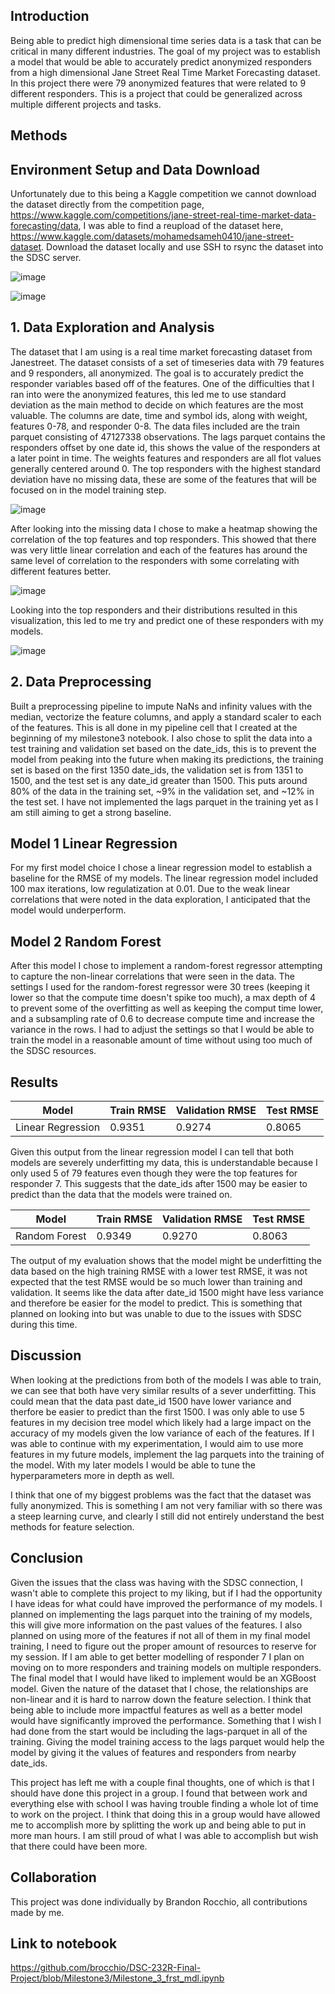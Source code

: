 ## Introduction
Being able to predict high dimensional time series data is a task that can be critical in many different industries. The goal of my project was to establish a model that would be able to accurately predict anonymized responders from a high dimensional Jane Street Real Time Market Forecasting dataset. In this project there were 79 anonymized features that were related to 9 different responders. This is a project that could be generalized across multiple different projects and tasks. 

## Methods

## Environment Setup and Data Download
Unfortunately due to this being a Kaggle competition we cannot download the dataset directly from the competition page, https://www.kaggle.com/competitions/jane-street-real-time-market-data-forecasting/data, I was able to find a reupload of the dataset here, https://www.kaggle.com/datasets/mohamedsameh0410/jane-street-dataset. Download the dataset locally and use SSH to rsync the dataset into the SDSC server.

![image](https://github.com/user-attachments/assets/5b272d75-2d30-4977-a133-91e91c594c15)

![image](https://github.com/user-attachments/assets/8f872ab1-ab1d-47ff-88d9-e3a63f30919b)



## 1. Data Exploration and Analysis
The dataset that I am using is a real time market forecasting dataset from Janestreet. The dataset consists of a set of timeseries data with 79 features and 9 responders, all anonymized. The goal is to accurately predict the responder variables based off of the features. One of the difficulties that I ran into were the anonymized features, this led me to use standard deviation as the main method to decide on which features are the most valuable. The columns are date, time and symbol ids, along with weight, features 0-78, and responder 0-8. The data files included are the train parquet consisting of 47127338 observations. The lags parquet contains the responders offset by one date id, this shows the value of the responders at a later point in time. The weights features and responders are all flot values generally centered around 0.
The top responders with the highest standard deviation have no missing data, these are some of the features that will be focused on in the model training step.

![image](https://github.com/user-attachments/assets/119cb104-6085-4e2f-964d-2cf8efd10de6)

After looking into the missing data I chose to make a heatmap showing the correlation of the top features and top responders. This showed that there was very little linear correlation and each of the features has around the same level of correlation to the responders with some correlating with different features better. 

![image](https://github.com/user-attachments/assets/6b318636-d64a-4cf3-afb9-22f5cbca853c)



Looking into the top responders and their distributions resulted in this visualization, this led to me try and predict one of these responders with my models. 

![image](https://github.com/user-attachments/assets/7a7c7363-227d-4c97-ae3a-49a9a9c6de38)


## 2. Data Preprocessing
Built a preprocessing pipeline to impute NaNs and infinity values with the median, vectorize the feature columns, and apply a standard scaler to each of the features. This is all done in my pipeline cell that I created at the beginning of my milestone3 notebook. I also chose to split the data into a test training and validation set based on the date_ids, this is to prevent the model from peaking into the future when making its predictions, the training set is based on the first 1350 date_ids, the validation set is from 1351 to 1500, and the test set is any date_id greater than 1500. This puts around 80% of the data in the training set, ~9% in the validation set, and ~12% in the test set. I have not implemented the lags parquet in the training yet as I am still aiming to get a strong baseline. 

## Model 1 Linear Regression
For my first model choice I chose a linear regression model to establish a baseline for the RMSE of my models. The linear regression model included 100 max iterations, low regulatization at 0.01. Due to the weak linear correlations that were noted in the data exploration, I anticipated that the model would underperform.

## Model 2 Random Forest

After this model I chose to implement a random-forest regressor attempting to capture the non-linear correlations that were seen in the data. The settings I used for the random-forest regressor were 30 trees (keeping it lower so that the compute time doesn't spike too much), a max depth of 4 to prevent some of the overfitting as well as keeping the comput time lower, and a subsampling rate of 0.6 to decrease compute time and increase the variance in the rows. I had to adjust the settings so that I would be able to train the model in a reasonable amount of time without using too much of the SDSC resources. 

## Results

| Model             | Train RMSE | Validation RMSE | Test RMSE |
|------------------|------------|------------------|-----------|
| Linear Regression| 0.9351     | 0.9274           | 0.8065    |

Given this output from the linear regression model I can tell that both models are severely underfitting my data, this is understandable because I only used 5 of 79 features even though they were the top features for responder 7. This suggests that the date_ids after 1500 may be easier to predict than the data that the models were trained on. 

| Model             | Train RMSE | Validation RMSE | Test RMSE |
|------------------|------------|------------------|-----------|
| Random Forest     | 0.9349     | 0.9270           | 0.8063    |

The output of my evaluation shows that the model might be underfitting the data based on the high training RMSE with a lower test RMSE, it was not expected that the test RMSE would be so much lower than training and validation. It seems like the data after date_id 1500 might have less variance and therefore be easier for the model to predict. This is something that planned on looking into but was unable to due to the issues with SDSC during this time.

## Discussion

When looking at the predictions from both of the models I was able to train, we can see that both have very similar results of a sever underfitting. This could mean that the data past date_id 1500 have lower variance and therfore be easier to predict than the first 1500. I was only able to use 5 features in my decision tree model which likely had a large impact on the accuracy of my models given the low variance of each of the features. If I was able to continue with my experimentation, I would aim to use more features in my future models, implement the lag parquets into the training of the model. With my later models I would be able to tune the hyperparameters more in depth as well. 

I think that one of my biggest problems was the fact that the dataset was fully anonymized. This is something I am not very familiar with so there was a steep learning curve, and clearly I still did not entirely understand the best methods for feature selection. 

## Conclusion

Given the issues that the class was having with the SDSC connection, I wasn't able to complete this project to my liking, but if I had the opportunity I have ideas for what could have improved the performance of my models. I planned on implementing the lags parquet into the training of my models, this will give more information on the past values of the features. I also planned on using more of the features if not all of them in my final model training, I need to figure out the proper amount of resources to reserve for my session. If I am able to get better modelling of responder 7 I plan on moving on to more responders and training models on multiple responders. The final model that I would have liked to implement would be an XGBoost model. Given the nature of the dataset that I chose, the relationships are non-linear and it is hard to narrow down the feature selection. I think that being able to include more impactful features as well as a better model would have significantly improved the performance. Something that I wish I had done from the start would be including the lags-parquet in all of the training. Giving the model training access to the lags parquet would help the model by giving it the values of features and responders from nearby date_ids.

This project has left me with a couple final thoughts, one of which is that I should have done this project in a group. I found that between work and everything else with school I was having trouble finding a whole lot of time to work on the project. I think that doing this in a group would have allowed me to accomplish more by splitting the work up and being able to put in more man hours. I am still proud of what I was able to accomplish but wish that there could have been more. 

## Collaboration

This project was done individually by Brandon Rocchio, all contributions made by me.

## Link to notebook
https://github.com/brocchio/DSC-232R-Final-Project/blob/Milestone3/Milestone_3_frst_mdl.ipynb
